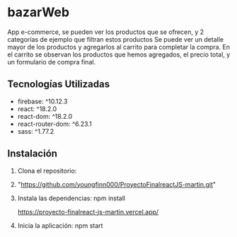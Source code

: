 # bazarWeb
App e-commerce, se pueden ver los productos que se ofrecen, y 2 categorías de ejemplo que filtran estos productos
Se puede ver un detalle mayor de los productos y agregarlos al carrito para completar la compra.
En el carrito se observan los productos que hemos agregados, el precio total, y un formulario de compra final.

## Tecnologías Utilizadas
* firebase: ^10.12.3
* react: ^18.2.0
* react-dom: ^18.2.0
* react-router-dom: ^6.23.1
* sass: ^1.77.2

## Instalación
1. Clona el repositorio:
2. "https://github.com/youngfinn000/ProyectoFinalreactJS-martin.git"
   

3. Instala las dependencias:
   npm install

   https://proyecto-finalreact-js-martin.vercel.app/

5. Inicia la aplicación:
   npm start





